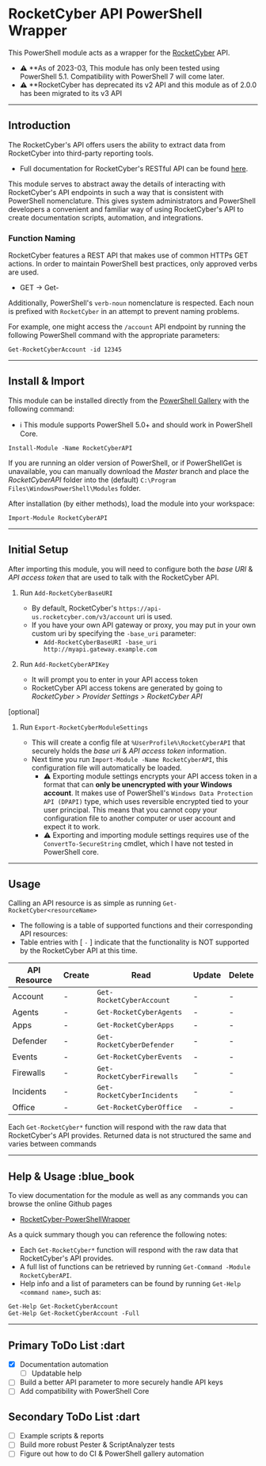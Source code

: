 # RocketCyber API PowerShell Wrapper

This PowerShell module acts as a wrapper for the [RocketCyber](https://www.rocketcyber.com/) API.

* :warning: **As of 2023-03, This module has only been tested using PowerShell 5.1. Compatibility with PowerShell 7 will come later.
* :warning: **RocketCyber has deprecated its v2 API and this module as of 2.0.0 has been migrated to its v3 API

---

## Introduction

The RocketCyber's API offers users the ability to extract data from RocketCyber into third-party reporting tools.

* Full documentation for RocketCyber's RESTful API can be found [here](https://api-doc.rocketcyber.com).

This module serves to abstract away the details of interacting with RocketCyber's API endpoints in such a way that is consistent with PowerShell nomenclature. This gives system administrators and PowerShell developers a convenient and familiar way of using RocketCyber's API to create documentation scripts, automation, and integrations.

### Function Naming

RocketCyber features a REST API that makes use of common HTTPs GET actions. In order to maintain PowerShell best practices, only approved verbs are used.

* GET -> Get-

Additionally, PowerShell's `verb-noun` nomenclature is respected. Each noun is prefixed with `RocketCyber` in an attempt to prevent naming problems.

For example, one might access the `/account` API endpoint by running the following PowerShell command with the appropriate parameters:

```posh
Get-RocketCyberAccount -id 12345
```

---

## Install & Import

This module can be installed directly from the [PowerShell Gallery](https://www.powershellgallery.com/packages/RocketCyberAPI) with the following command:

* :information_source: This module supports PowerShell 5.0+ and should work in PowerShell Core.

```posh
Install-Module -Name RocketCyberAPI
```

If you are running an older version of PowerShell, or if PowerShellGet is unavailable, you can manually download the *Master* branch and place the *RocketCyberAPI* folder into the (default) `C:\Program Files\WindowsPowerShell\Modules` folder.

After installation (by either methods), load the module into your workspace:

```posh
Import-Module RocketCyberAPI
```

---

## Initial Setup

After importing this module, you will need to configure both the *base URI* & *API access token* that are used to talk with the RocketCyber API.

1. Run `Add-RocketCyberBaseURI`
   * By default, RocketCyber's `https://api-us.rocketcyber.com/v3/account` uri is used.
   * If you have your own API gateway or proxy, you may put in your own custom uri by specifying the `-base_uri` parameter:
     * `Add-RocketCyberBaseURI -base_uri http://myapi.gateway.example.com`

2. Run `Add-RocketCyberAPIKey`
   * It will prompt you to enter in your API access token
   * RocketCyber API access tokens are generated by going to *RocketCyber > Provider Settings > RocketCyber API*

[optional]

1. Run `Export-RocketCyberModuleSettings`

   * This will create a config file at `%UserProfile%\RocketCyberAPI` that securely holds the *base uri* & *API access token* information.
   * Next time you run `Import-Module -Name RocketCyberAPI`, this configuration file will automatically be loaded.
      * :warning: Exporting module settings encrypts your API access token in a format that can **only be unencrypted with your Windows account**. It makes use of PowerShell's `Windows Data Protection API (DPAPI)` type, which uses reversible encrypted tied to your user principal. This means that you cannot copy your configuration file to another computer or user account and expect it to work.
      * :warning: Exporting and importing module settings requires use of the `ConvertTo-SecureString` cmdlet, which I have not tested in PowerShell core.

---

## Usage

Calling an API resource is as simple as running `Get-RocketCyber<resourceName>`

* The following is a table of supported functions and their corresponding API resources:
* Table entries with [ `-` ] indicate that the functionality is NOT supported by the RocketCyber API at this time.

| API Resource       | Create    | Read                             | Update    | Delete    |
| -----------------  | --------- | -------------------------------- | --------- | --------- |
| Account            | -         | `Get-RocketCyberAccount`         | -         | -         |
| Agents             | -         | `Get-RocketCyberAgents`          | -         | -         |
| Apps               | -         | `Get-RocketCyberApps`            | -         | -         |
| Defender           | -         | `Get-RocketCyberDefender`        | -         | -         |
| Events             | -         | `Get-RocketCyberEvents`          | -         | -         |
| Firewalls          | -         | `Get-RocketCyberFirewalls`       | -         | -         |
| Incidents          | -         | `Get-RocketCyberIncidents`       | -         | -         |
| Office             | -         | `Get-RocketCyberOffice`          | -         | -         |

Each `Get-RocketCyber*` function will respond with the raw data that RocketCyber's API provides. Returned data is not structured the same and varies between commands

---

## Help & Usage :blue_book

To view documentation for the module as well as any commands you can browse the online Github pages

* [RocketCyber-PowerShellWrapper](https://celerium.github.io/RocketCyber-PowerShellWrapper)

As a quick summary though you can reference the following notes:

* Each `Get-RocketCyber*` function will respond with the raw data that RocketCyber's API provides.
* A full list of functions can be retrieved by running `Get-Command -Module RocketCyberAPI`.
* Help info and a list of parameters can be found by running `Get-Help <command name>`, such as:

```posh
Get-Help Get-RocketCyberAccount
Get-Help Get-RocketCyberAccount -Full
```

---

## Primary ToDo List :dart

* [x] Documentation automation
  * [ ] Updatable help
* [ ] Build a better API parameter to more securely handle API keys
* [ ] Add compatibility with PowerShell Core

## Secondary ToDo List :dart

* [ ] Example scripts & reports
* [ ] Build more robust Pester & ScriptAnalyzer tests
* [ ] Figure out how to do CI & PowerShell gallery automation
